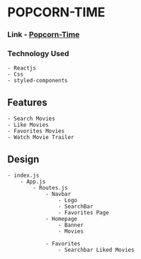 # POPCORN-TIME

### Link - [Popcorn-Time](https://github.com/facebook/create-react-app)

### Technology Used

    - Reactjs
    - Css
    - styled-components

## Features

    - Search Movies
    - Like Movies
    - Favorites Movies
    - Watch Movie Trailer

## Design

    - index.js
        - App.js
            - Routes.js
                - Navbar
                    - Logo
                    - SearchBar
                    - Favorites Page
                - Homepage
                    - Banner
                    - Movies

                - Favorites
                    - Searchbar Liked Movies
